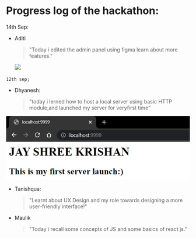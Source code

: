 # Progress log of the hackathon:

14th Sep:

- Aditi
     > "Today i edited the admin panel using figma learn about more features."
     <img src="C:\Users\satish\Git\SSIP_hackathon\Images\Aditi\web3.png">

```
12th sep;
```
- Dhyanesh:
     >"today i lerned how to host a local server using basic HTTP module,and launched my server for veryfirst time"

<img src=".\Images\Dhyanesh\FirstServerHosting.png">

- Tanishqua:
     >"Learnt about UX Design and my role towards designing a more user-friendly interface!"

- Maulik
     >"Today i recall some concepts of JS and some basics of react js."

